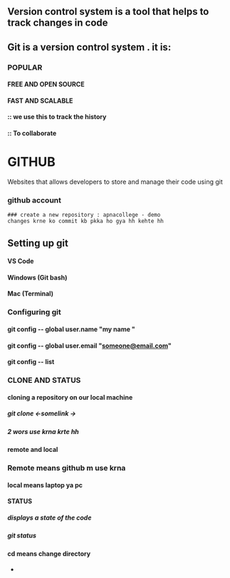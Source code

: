 ## Version control system is a tool that helps to track changes in code
## Git is a version control system . it is:

### POPULAR 
#### FREE AND OPEN SOURCE
#### FAST AND SCALABLE 

####  :: we use this to track the history
#### :: To collaborate 

# GITHUB 

Websites that allows developers to store and manage their code using git 

### github account 

	### create a new repository : apnacollege - demo
	changes krne ko commit kb pkka ho gya hh kehte hh 

## Setting up git 
#### VS Code 
#### Windows (Git bash)
#### Mac (Terminal)

### Configuring git

#### git config -- global user.name "my name "

#### git config -- global user.email "someone@email.com"
#### git config -- list 

### CLONE AND STATUS 

#### cloning a repository on our local machine 
##### git clone <-somelink ->

##### 2 wors use krna  krte hh 
#### remote and local 
### Remote means github m use krna 
#### local means laptop ya pc

#### STATUS 

##### displays a state of the code 
##### git status 

#### cd means change directory
-





















	
	




